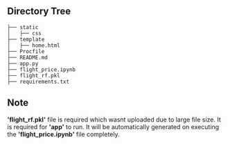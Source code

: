 

## Directory Tree 
```
├── static 
│   ├── css
├── template
│   ├── home.html
├── Procfile
├── README.md
├── app.py
├── flight_price.ipynb
├── flight_rf.pkl
├── requirements.txt
```

## Note

**'flight_rf.pkl'** file is required which wasnt uploaded due to large file size. It is required for **'app'** to run.
It will be automatically generated on executing the **'flight_price.ipynb'** file completely.
